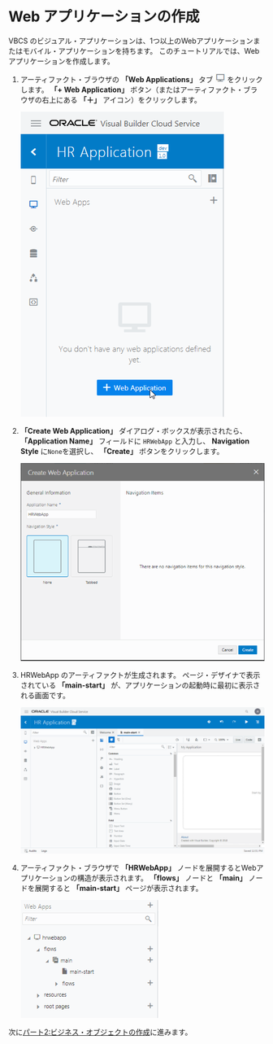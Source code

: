 # Web アプリケーションの作成

VBCS のビジュアル・アプリケーションは、1つ以上のWebアプリケーションまたはモバイル・アプリケーションを持ちます。
このチュートリアルでは、Webアプリケーションを作成します。

1.  アーティファクト・ブラウザの **「Web Applications」** タブ
    ![Web Applications タブ](../icons/vbcsca_webapp_icon.png)
    をクリックします。
    **「+ Web Application」** ボタン（またはアーティファクト・ブラウザの右上にある **「＋」** アイコン）をクリックします。

    ![アーティファクト・ブラウザの Web Applications タブの + Web Application ボタンをクリック](images/artifact_browser_web_apps.png)

1.  **「Create Web Application」** ダイアログ・ボックスが表示されたら、 **「Application Name」** フィールドに `HRWebApp` と入力し、 **Navigation Style** に`None`を選択し、 **「Create」** ボタンをクリックします。

    ![「Create Web Application」ダイアログ・ボックス](images/webapplication_dialog.png)

1.  HRWebApp のアーティファクトが生成されます。
    ページ・デザイナで表示されている **「main-start」** が、アプリケーションの起動時に最初に表示される画面です。

    ![HRWebApp が生成された状態](images/application_designer_hrwebapp.png)

1.  アーティファクト・ブラウザで **「HRWebApp」** ノードを展開するとWebアプリケーションの構造が表示されます。
    **「flows」** ノードと **「main」** ノードを展開すると **「main-start」** ページが表示されます。

    ![HRWebApp が生成されたアーティファクト・ブラウザ](images/artifact_browser_hrwebapp.png)

次に[パート2:ビジネス・オブジェクトの作成](../part2/README.md)に進みます。
